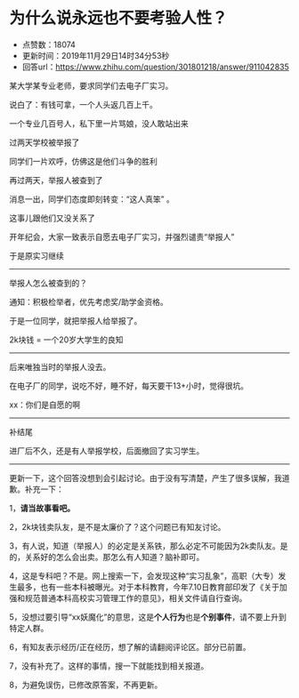# 为什么说永远也不要考验人性？
- 点赞数：18074
- 更新时间：2019年11月29日14时34分53秒
- 回答url：https://www.zhihu.com/question/301801218/answer/911042835
<body>
 <p data-pid="XPgA1Quj">某大学某专业老师，要求同学们去电子厂实习。</p>
 <p data-pid="-GUQ5KOI">说白了：有钱可拿，一个人头返几百上千。</p>
 <p data-pid="6TsvOqRL">一个专业几百号人，私下里一片骂娘，没人敢站出来</p>
 <p data-pid="Vy_giACV">过两天学校被举报了</p>
 <p data-pid="lWv4JlJ4">同学们一片欢呼，仿佛这是他们斗争的胜利</p>
 <p data-pid="I3ZKyKAP">再过两天，举报人被查到了</p>
 <p data-pid="dIMZlNp_">消息一出，同学们态度即刻转变：“这人真笨” 。</p>
 <p data-pid="EolXDcjM">这事儿跟他们又没关系了</p>
 <p data-pid="Wk2eBklx">开年纪会，大家一致表示自愿去电子厂实习，并强烈谴责“举报人”</p>
 <p data-pid="z6j8-6rp">于是原实习继续</p>
 <hr>
 <p data-pid="oqTrHu4n">举报人怎么被查到的？</p>
 <p data-pid="MJUmt3hT">通知：积极检举者，优先考虑奖/助学金资格。</p>
 <p data-pid="WxWyPqO9">于是一位同学，就把举报人给举报了。</p>
 <p data-pid="HzwaewAe">2k块钱 = 一个20岁大学生的良知</p>
 <hr>
 <p data-pid="_BJ8jCEV">后来唯独当时的举报人没去。</p>
 <p data-pid="8lhllIAD">在电子厂的同学，说吃不好，睡不好，每天要干13+小时，觉得很坑。</p>
 <p data-pid="qiczJmyG">xx：你们是自愿的啊</p>
 <hr>
 <p data-pid="c1q23h75">补结尾</p>
 <p data-pid="ULPXoiNK">进厂后不久，还是有人举报学校，后面撤回了实习学生。</p>
 <hr>
 <p data-pid="SOkRfpb9">更新一下，这个回答没想到会引起讨论。由于没有写清楚，产生了很多误解，我道歉。补充一下：</p>
 <p data-pid="HEZgzyK0">1，<b>请当故事看吧。</b></p>
 <p data-pid="s-udBj9e">2，2k块钱卖队友，是不是太廉价了？这个问题已有知友讨论。</p>
 <p data-pid="AOCWhj35">3，有人说，知道（举报人）的必定是关系铁，那么必定不可能因为2k卖队友。是的，关系好的怎么会出卖。那怎么有人知道？脑补即可。</p>
 <p data-pid="av8FKfgc">4，这是专科吧？不是。网上搜索一下，会发现这种“实习乱象”，高职（大专）发生最多，也有一些本科被曝光。对于本科教育，今年7.10日教育部印发了《关于加强和规范普通本科高校实习管理工作的意见》，相关文件请自行查询。</p>
 <p data-pid="tftYGgfx">5，没想过要引导“xx妖魔化”的意思，这是<b>个人行为</b>也是<b>个别事件</b>，请不要上升到特定人群。</p>
 <p data-pid="F5dTOImR">6，有知友表示经历/正在经历，想了解的请翻阅评论区。部分已前置。</p>
 <p data-pid="hdJROr09">7，没有补充了。这样的事情，搜一下就能找到相关报道。</p>
 <p data-pid="WAcRsK4w">8，为避免误伤，已修改原答案，不再更新。</p>
</body>